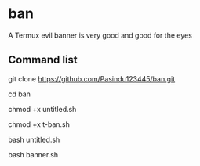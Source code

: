 # ban
A Termux evil banner is very good and good for the eyes

## Command list
git clone https://github.com/Pasindu123445/ban.git

cd ban

chmod +x untitled.sh

chmod +x t-ban.sh

bash untitled.sh

bash banner.sh
